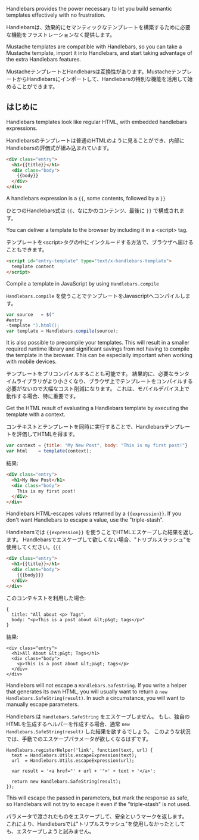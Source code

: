 
Handlebars provides the power necessary to let you build semantic templates effectively with no frustration.

Handlebarsは、効果的にセマンティックなテンプレートを構築するために必要な機能をフラストレーションなく提供します。

Mustache templates are compatible with Handlebars, so you can take a Mustache template, import it into Handlebars, and start taking advantage of the extra Handlebars features.

MustacheテンプレートとHandlebarsは互換性があります。MustacheテンプレートからHandlebarsにインポートして、Handlebarsの特別な機能を活用して始めることができます。

## はじめに

Handlebars templates look like regular HTML, with embedded handlebars expressions.

Handlebarsのテンプレートは普通のHTMLのように見ることができ、内部にHandlebarsの評価式が組み込まれています。

```` html
<div class="entry">
  <h1>{{title}}</h1>
  <div class="body">
    {{body}}
  </div>
</div>
````

A handlebars expression is a `{{`, some contents, followed by a `}}`

ひとつのHandlebars式は `{{`、なにかのコンテンツ、最後に `}}` で構成されます。

You can deliver a template to the browser by including it in a &lt;script&gt; tag.

テンプレートを&lt;script&gt;タグの中にインクルードする方法で、ブラウザへ届けることもできます。

```` html
<script id="entry-template" type="text/x-handlebars-template">
  template content
</script>
````

Compile a template in JavaScript by using `Handlebars.compile`

`Handlebars.compile` を使うことでテンプレートをJavascriptへコンパイルします。

```` javascript
var source   = $(" 
#entry
-template ").html();
var template = Handlebars.compile(source);
````

It is also possible to precompile your templates. 
This will result in a smaller required runtime library and significant savings from not having to compile the template in the browser. 
This can be especially important when working with mobile devices.

テンプレートをプリコンパイルすることも可能です。
結果的に、必要なランタイムライブラリがより小さくなり、ブラウザ上でテンプレートをコンパイルする必要がないので大幅なコスト削減になります。
これは、モバイルデバイス上で動作する場合、特に重要です。

Get the HTML result of evaluating a Handlebars template by executing the template with a context.

コンテキストとテンプレートを同時に実行することで、Handlebarsテンプレートを評価してHTMLを得ます。

```` javascript
var context = {title: "My New Post", body: "This is my first post!"}
var html    = template(context);
````

結果:


```` html
<div class="entry">
  <h1>My New Post</h1>
  <div class="body">
    This is my first post!
  </div>
</div>
````

Handlebars HTML-escapes values returned by a `{{expression}}`. 
If you don't want Handlebars to escape a value, use the "triple-stash".

Handlebarsでは `{{expression}}` を使うことでHTMLエスケープした結果を返します。
Handlebarsでエスケープして欲しくない場合、"トリプルスラッシュ"を使用してください。`{{{`


```` html
<div class="entry">
  <h1>{{title}}</h1>
  <div class="body">
    {{{body}}}
  </div>
</div>
````

このコンテキストを利用した場合:


````
{
  title: "All about <p> Tags",
  body: "<p>This is a post about &lt;p&gt; tags</p>"
}
````

結果:


````
<div class="entry">
  <h1>All About &lt;p&gt; Tags</h1>
  <div class="body">
    <p>This is a post about &lt;p&gt; tags</p>
  </div>
</div>
````

Handlebars will not escape a `Handlebars.SafeString`. 
If you write a helper that generates its own HTML, you will usually want to return a `new Handlebars.SafeString(result)`. In such a circumstance, you will want to manually escape parameters.

Handlebars は `Handlebars.SafeString` をエスケープしません。
もし、独自のHTMLを生成するヘルパーを作成する場合、通常 `new Handlebars.SafeString(result)` した結果を欲するでしょう。
このような状況では、手動でのエスケープパラメータが欲しくなるはずです。

````
Handlebars.registerHelper('link', function(text, url) {
  text = Handlebars.Utils.escapeExpression(text);
  url  = Handlebars.Utils.escapeExpression(url);

  var result = '<a href="' + url + '">' + text + '</a>';

  return new Handlebars.SafeString(result);
});
````

This will escape the passed in parameters, but mark the response as safe, 
so Handlebars will not try to escape it even if the "triple-stash" is not used.

パラメータで渡されたものをエスケープして、安全というマークを返します。
これにより、Handlebarsでは"トリプルスラッシュ"を使用しなかったとしても、エスケープしようと試みません。 
